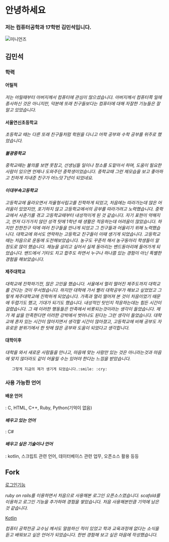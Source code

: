 # 안녕하세요
### 저는 컴퓨터공학과 17학번 김민석입니다.
![미니언즈](https://lh3.googleusercontent.com/GyAU8VM_1MHZxEZAd3Sarc_MtLN0mXP0J8NozZ6yGDY=s492-no)

## 김민석
### 학력
#### 어릴적
*저는 어릴때부터 아버지께서 컴퓨터에 관심이 많으셨습니다. 
아버지께서 컴퓨터쪽 일에 종사하신 것은 아니지만, 덕분에 또래 친구들보다는 
컴퓨터에 대해 자잘한 기능들은 잘 알고 있었습니다.*

#### 서울연신초등학교
*초등학교 때는 다른 또래 친구들처럼 학원을 다니고 어학 공부와 수학 공부를 위주로 했었습니다.*

#### _불광중학교_
*중학교때는 불의를 보면 못참고, 선생님들 일이나 청소를 도맡아서 하며, 
도움이 필요한 사람이 있으면 언제나 도와주던 중학생이었습니다.
중학교때 그런 제모습을 보고 좋아하고 친하게 지내준 친구가 어느덧
7년이 되었네요.*

#### _이대부속고등학교_
*고등학교에 올라오면서 자율형사립고를 진학하게 되었고, 처음에는 따라가는데 
많은 어려움이 있었지만, 포기하지 않고 고등학교에서의 공부를 따라가려고
노력했습니다. 중학교에서 사춘기를 겪고 고등학교때부터 내성적이게 된 것
같습니다. 자기 표현이 약해지고, 먼저 다가가지 않던 성격 탓에
1학년 때 생활은 적응하는데 어려움이 많았습니다. 
하지만 친한친구 덕에 여러 친구들을 만나게 되었고 그 친구들과
어울리기 위해 노력했습니다. 대학교에 와서도 연락하는 고등학교 친구들이
이때 생기게 되었습니다.
고등학교 때는 처음으로 운동에 도전해보았습니다. 농구도 꾸준히 해서 농구동아리
학생들이 알 정도로 많이 했습니다. 재능을 살리고 싶어서 실제 동아리는 
밴드동아리에 들어가게 되었습니다. 밴드에서 기타도 치고 합주도 하면서 
누구나 하나쯤 있는 경험이 아닌 특별한 경험을 해보았습니다.*

#### 제주대학교
*대학교에 진학하기전, 많은 고민을 했습니다.
서울에서 멀리 떨어진 제주도까지 대학교를 간다는 것이 무서웠습니다.
하지만 대학에 가서 빨리 대학공부가 해보고 싶었었고
그렇게 제주대학교에 진학하게 되었습니다.
가족과 멀리 떨어져 본 것이 처음이었기 때문에 두렵기도 했고, 기대가 되기도 
했습니다. 내성적인 탓인지 적응하는데는 힘든 시간이 걸렸습니다.
그 때 이러한 행동들은 만족에서 비롯되는것이라는 생각이 들었습니다.
제가 제 삶을 만족한다면 이러한 강박에서 벗어나도 된다는 그런 생각이 들었습니다.
대학교에 혼자 있는 시간이 많아지면서 생각할 시간이 많아졌고, 고등학교에 비해
공부도 자유로운 분위기에서 한 탓에 많은 공부와 도움이 되었다고 생각합니다.*

#### 대학이후
*대학을 와서 새로운 사람들을 만나고, 마음에 맞는 사람만 있는 것은 아니라는것과 
마음에 맞지 않더라도 같이 어울릴 수는 있어야 한다는 느낌을 받았습니다.*

       그렇게 지금의 제가 생기게 되었습니다.:smile: :cry:

### 사용 가능한 언어
#### 배운 언어
 : C, HTML, C++, Ruby, Python(기억이 없음) 
#### _배우고 있는 언어_
 : C#
#### _배우고 싶은 기술이나 언어_
 : kotlin, 스크립트 관련 언어, 데이터베이스 관련 업무, 오픈소스 활용 등등
## Fork

[로그인기능](https://github.com/kms278711/devise)

*ruby on rails를 이용하면서 처음으로 사용해본 로그인 오픈소스였습니다.
scafold를 이용하고 로그인 기능을 추가하며 경험을 쌓았습니다. 
처음 사용해본만큼 기억에 남은 것 같습니다.*

[Kotlin](https://github.com/kms278711/kotlin)
  
*컴퓨터 공학전공 교수님 께서도 말씀하신 적이 있었고 학과 교육과정에 없다는 
소식을 듣고 배워보고 싶은 언어가 되었습니다. 한번 경험해 보고 싶은 마음에 
작성했습니다.*
